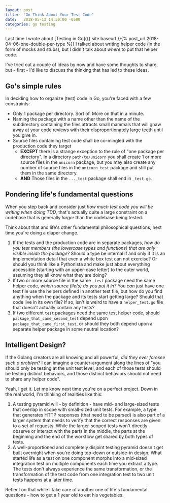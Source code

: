```yaml
---
layout: post
title:  "Go Think About Your Test Code"
date:   2018-05-13 14:30:00 -0500
categories: go testing
---
```


Last time I wrote about [Testing in Go]({{ site.baseurl }}{% post_url 2018-04-06-one-double-per-type %}) I talked about writing helper code (in the form of mocks and stubs), but I didn't talk about _where_ to put that helper code.

I've tried out a couple of ideas by now and have some thoughts to share, but - first - I'd like to discuss the thinking that has led to these ideas.


## Go's simple rules

In deciding how to organize (test) code in Go, you're faced with a few constraints:

* Only 1 package per directory.  Sort of.  More on that in a minute.
* Naming the package with a name other than the name of the subdirectory containing the files attracts small mammals that will gnaw away at your code reviews with their disproportionately large teeth until you give in.
* Source files containing test code shall be co-mingled with the production code they target
    * **EXCEPT** there is a strange exception to the rule of "one package per directory".  In a directory `path/to/unicorn` you shall create 1 or more source files in the `unicorn` package, but you may also create any number of source files in the `unicorn_test` package and still put them in the same directory.
    * **AND** Those files in the `..._test` package shall end in `_test.go`.


## Pondering life's fundamental questions

When you step back and consider just _how much test code you will be writing when doing TDD_, that's actually quite a large constraint on a codebase that is generally *larger* than the codebase being tested.  

Think about that and life's other fundamental philosophical questions, next time you're doing a diaper change.

1. If the tests and the production code are in separate packages, _how do you test members (the lowercase types and functions) that are only visible inside the package?_  Should a type be internal if and only if it is an implementation detail that even a white box test can not exercise?  Or should you think like a Pythonista and make just about everything accessible (starting with an upper-case letter) to the outer world, assuming they all know what they are doing?
1. If two or more source file in the same `_test` package need the same helper code, _which source file(s) do you put it in?_  You _can_ just have one test file use the helpers defined in another test file, but how do you find anything when the package and its tests start getting large?  Should that code live in its own file?  If so, isn't is weird to have a `helper_test.go` file that doesn't actually contain any tests?
1. If two different `test` packages need the same test helper code, should `package_that_came_second_test` depend upon `package_that_came_first_test`, or should they both depend upon a separate helper package in some neutral location?


## Intelligent Design?

If the Golang creators are all knowing and all powerful, _did they ever foresee such a problem?_  I can imagine a counter-argument along the lines of "you should only be testing at the unit test level, and each of those tests should be testing distinct behaviors, and those distinct behaviors should not need to share any helper code".

Yeah, I get it.  Let me know next time you're on a perfect project.  Down in the real world, I'm thinking of realities like this:

1. A testing pyramid will - by definition - have mid- and large-sized tests that overlap in scope with small-sized unit tests.  For example, a type that generates HTTP responses (that need to be parsed) is also part of a larger system that needs to verify that the correct responses are given to a set of requests.  While the larger-scoped tests won't directly observe or interact with the parts in the middle, the parts at the beginning and the end of the workflow get shared by both types of tests.
1. A well-proportioned and completely disjoint testing pyramid doesn't get built overnight when you're doing top-down or outside-in design.  What started life as a test on one component morphs into a mid-sized integration test on multiple components each time you extract a type.  The tests don't always experience the same transformation, or the transformation of the test code from one integration test to two unit tests happens at a later time.

Reflect on that while I take care of another one of life's fundamental questions – how to get a 1 year old to eat his vegetables.
